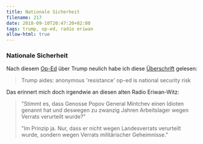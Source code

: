 ```yaml
---
title: Nationale Sicherheit
filename: 217
date: 2018-09-10T20:47:20+02:00
tags: trump, op-ed, radio eriwan
allow-html: true
---
```

### Nationale Sicherheit
<p>Nach diesem <a href="https://www.nytimes.com/2018/09/05/opinion/trump-white-house-anonymous-resistance.html">Op-Ed</a> über Trump neulich habe ich diese <a href="https://www.theguardian.com/us-news/2018/sep/09/trump-anonymous-resistance-op-ed-national-security-risk">Überschrift</a> gelesen:</p> <blockquote cite="https://www.theguardian.com/us-news/2018/sep/09/trump-anonymous-resistance-op-ed-national-security-risk">Trump aides: anonymous 'resistance' op-ed is national security risk</blockquote>
<p>Das erinnert mich doch irgendwie an diesen alten Radio Eriwan-Witz:</p>
<blockquote>
<p>"Stimmt es, dass Genosse Popov General Mintchev einen Idioten genannt hat und deswegen zu zwanzig Jahren Arbeitslager wegen Verrats verurteilt wurde?"</p>
<p>"Im Prinzip ja. Nur, dass er nicht wegen Landesverrats verurteilt wurde, sondern wegen Verrats militärischer Geheimnisse."</p>
</blockquote>
